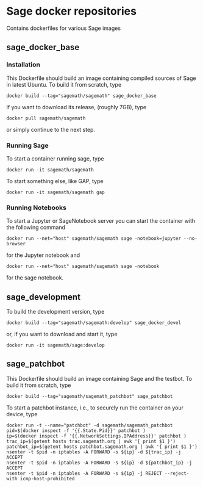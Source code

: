 # Sage docker repositories

Contains dockerfiles for various Sage images

## sage_docker_base

### Installation

This Dockerfile should build an image containing compiled sources of Sage in latest Ubuntu.
To build it from scratch, type
    
    docker build --tag="sagemath/sagemath" sage_docker_base
    
If you want to download its release, (roughly 7GB), type
    
    docker pull sagemath/sagemath
    
or simply continue to the next step.

### Running Sage

To start a container running sage, type
    
    docker run -it sagemath/sagemath
    
To start something else, like GAP, type
    
    docker run -it sagemath/sagemath gap
    
### Running Notebooks

To start a Jupyter or SageNotebook server you can start the container with the following command

    docker run --net="host" sagemath/sagemath sage -notebook=jupyter --no-browser
    
for the Jupyter notebook and
    
    docker run --net="host" sagemath/sagemath sage -notebook
    
for the sage notebook.

## sage_development

To build the development version, type
    
    docker build --tag="sagemath/sagemath:develop" sage_docker_devel
    
or, if you want to download and start it, type
    
    docker run -it sagemath/sage:develop
    

## sage_patchbot

This Dockerfile should build an image containing Sage and the testbot. To build it from scratch, type
    
    docker build --tag="sagemath/sagemath_patchbot" sage_patchbot
    
To start a patchbot instance, i.e., to securely run the container on your device, type
    
    docker run -t --name="patchbot" -d sagemath/sagemath_patchbot
    pid=$(docker inspect -f '{{.State.Pid}}' patchbot )
    ip=$(docker inspect -f '{{.NetworkSettings.IPAddress}}' patchbot )
    trac_ip=$(getent hosts trac.sagemath.org | awk '{ print $1 }')
    patchbot_ip=$(getent hosts patchbot.sagemath.org | awk '{ print $1 }')
    nsenter -t $pid -n iptables -A FORWARD -s ${ip} -d ${trac_ip} -j ACCEPT
    nsenter -t $pid -n iptables -A FORWARD -s ${ip} -d ${patchbot_ip} -j ACCEPT
    nsenter -t $pid -n iptables -A FORWARD -s ${ip} -j REJECT --reject-with icmp-host-prohibited

